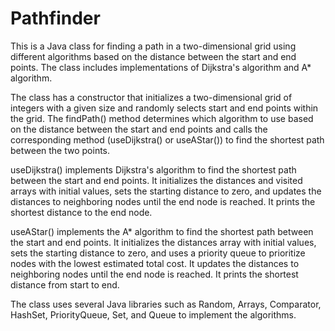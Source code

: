# Pathfinder
This is a Java class for finding a path in a two-dimensional grid using different algorithms based on the distance between the start and end points. The class includes implementations of Dijkstra's algorithm and A* algorithm.

The class has a constructor that initializes a two-dimensional grid of integers with a given size and randomly selects start and end points within the grid. The findPath() method determines which algorithm to use based on the distance between the start and end points and calls the corresponding method (useDijkstra() or useAStar()) to find the shortest path between the two points.

useDijkstra() implements Dijkstra's algorithm to find the shortest path between the start and end points. It initializes the distances and visited arrays with initial values, sets the starting distance to zero, and updates the distances to neighboring nodes until the end node is reached. It prints the shortest distance to the end node.

useAStar() implements the A* algorithm to find the shortest path between the start and end points. It initializes the distances array with initial values, sets the starting distance to zero, and uses a priority queue to prioritize nodes with the lowest estimated total cost. It updates the distances to neighboring nodes until the end node is reached. It prints the shortest distance from start to end.

The class uses several Java libraries such as Random, Arrays, Comparator, HashSet, PriorityQueue, Set, and Queue to implement the algorithms.
